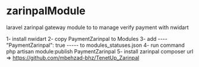 # zarinpalModule
laravel zarinpal gateway module to to manage verify payment with nwidart

1- install nwidart 
2- copy PaymentZarinpal to Modules
3- add ----  "PaymentZarinpal": true  ----- to modules_statuses.json
4- run command php artisan module:publish PaymentZarinpal
5- install zarinpal composer url => https://github.com/mbehzad-bhz/TenetUp_Zarinpal
